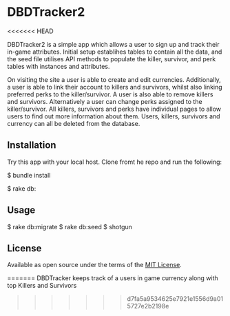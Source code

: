 # DBDTracker2
<<<<<<< HEAD

DBDTracker2 is a simple app which allows a user to sign up and track their in-game attributes. Initial setup establihes tables to contain all the data, and the seed file utilises API methods to populate the killer, survivor, and perk tables with instances and attributes. 

On visiting the site a user is able to create and edit currencies. Additionally, a user is able to link their account to killers and survivors, whilst also linking preferred perks to the killer/survivor. A user is also able to remove killers and survivors. Alternatively a user can change perks assigned to the killer/survivor. All killers, survivors and perks have individual pages to allow users to find out more information about them. Users, killers, survivors and currency can all be deleted from the database.  
 

## Installation

Try this app with your local host. Clone fromt he repo and run the following:

$ bundle install

$ rake db:

## Usage

$ rake db:migrate
$ rake db:seed
$ shotgun

## License

Available as open source under the terms of the [MIT License](https://opensource.org/licenses/MIT).



=======
DBDTracker keeps track of a users in game currency along with top Killers and Survivors 
>>>>>>> d7fa5a9534625e7921e1556d9a015727e2b2198e

